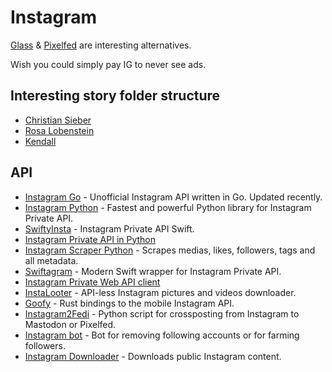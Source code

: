 # Instagram

[Glass](https://glass.photo/) & [Pixelfed](https://pixelfed.org/) are interesting alternatives.

Wish you could simply pay IG to never see ads.

## Interesting story folder structure

- [Christian Sieber](https://www.instagram.com/christiansieber/)
- [Rosa Lobenstein](https://www.instagram.com/rosa_vonlobenstein/)
- [Kendall](https://www.instagram.com/kendalljenner/)

## API

- [Instagram Go](https://github.com/Davincible/goinsta) - Unofficial Instagram API written in Go. Updated recently.
- [Instagram Python](https://github.com/adw0rd/instagrapi) - Fastest and powerful Python library for Instagram Private API.
- [SwiftyInsta](https://github.com/TheM4hd1/SwiftyInsta) - Instagram Private API Swift.
- [Instagram Private API in Python](https://github.com/ping/instagram_private_api)
- [Instagram Scraper Python](https://github.com/realsirjoe/instagram-scraper) - Scrapes medias, likes, followers, tags and all metadata.
- [Swiftagram](https://github.com/sbertix/Swiftagram) - Modern Swift wrapper for Instagram Private API.
- [Instagram Private Web API client](https://github.com/jlobos/instagram-web-api)
- [InstaLooter](https://github.com/althonos/InstaLooter) - API-less Instagram pictures and videos downloader.
- [Goofy](https://github.com/yvessavoy/goofy) - Rust bindings to the mobile Instagram API.
- [Instagram2Fedi](https://github.com/Horhik/Instagram2Fedi) - Python script for crossposting from Instagram to Mastodon or Pixelfed.
- [Instagram bot](https://github.com/czQery/instagram-bot) - Bot for removing following accounts or for farming followers.
- [Instagram Downloader](https://github.com/Algore101/Instagram-Downloader) - Downloads public Instagram content.

